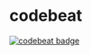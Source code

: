# codebeat

[![codebeat badge](https://codebeat.co/badges/60d9956b-494d-40e2-9747-a8aa5bd3cec4)](https://codebeat.co/projects/github-com-javi1499-codebeat-master)
